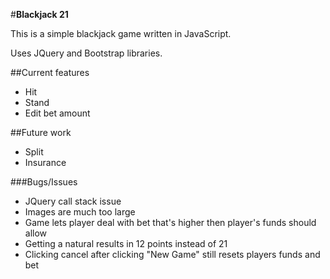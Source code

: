 #**Blackjack 21**

This is a simple blackjack game written in JavaScript.

Uses JQuery and Bootstrap libraries. 

##Current features
* Hit
* Stand
* Edit bet amount

##Future work
* Split
* Insurance

###Bugs/Issues
* JQuery call stack issue
* Images are much too large
* Game lets player deal with bet that's higher then player's funds should allow
* Getting a natural results in 12 points instead of 21
* Clicking cancel after clicking "New Game" still resets players funds and bet